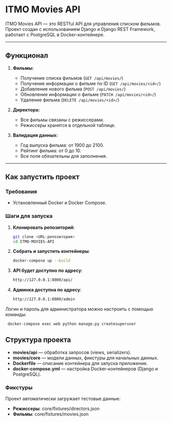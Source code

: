 # ITMO Movies API

ITMO Movies API — это RESTful API для управления списком фильмов. Проект создан с использованием Django и Django REST Framework, работает с PostgreSQL в Docker-контейнере.

---

## Функционал

1. **Фильмы:**
   - Получение списка фильмов (`GET /api/movies/`)
   - Получение информации о фильме по ID (`GET /api/movies/<id>/`)
   - Добавление нового фильма (`POST /api/movies/`)
   - Обновление информации о фильме (`PATCH /api/movies/<id>/`)
   - Удаление фильма (`DELETE /api/movies/<id>/`)

2. **Директора:**
   - Все фильмы связаны с режиссерами.
   - Режиссеры хранятся в отдельной таблице.

3. **Валидация данных:**
   - Год выпуска фильма: от 1900 до 2100.
   - Рейтинг фильма: от 0 до 10.
   - Все поля обязательны для заполнения.

---

## Как запустить проект

### Требования
- Установленный Docker и Docker Compose.

### Шаги для запуска

1. **Клонировать репозиторий**:
   ```bash
   git clone <URL-репозитория>
   cd ITMO-MOVIES-API
   ```
2. **Собрать и запустить контейнеры**:
   ```bash
   docker-compose up --build
   ```
3. **API будет доступно по адресу**:
   ```bash
   http://127.0.0.1:8000/api/
   ```
4. **Админка доступна по адресу**:
   ```bash
   http://127.0.0.1:8000/admin
   ```
Логин и пароль для администратора можно настроить с помощью команды:
   ```bash
    docker-compose exec web python manage.py createsuperuser
   ```

## Структура проекта
- **movies/api** — обработка запросов (views, serializers).
- **movies/core** — модели данных, фикстуры для начальных данных.
- **Dockerfile** — описание контейнера для запуска приложения.
- **docker-compose.yml** — настройка Docker-контейнеров (Django и PostgreSQL).

### Фикстуры
Проект автоматически загружает тестовые данные:

- **Режиссеры**: core/fixtures/directors.json
- **Фильмы**: core/fixtures/movies.json

